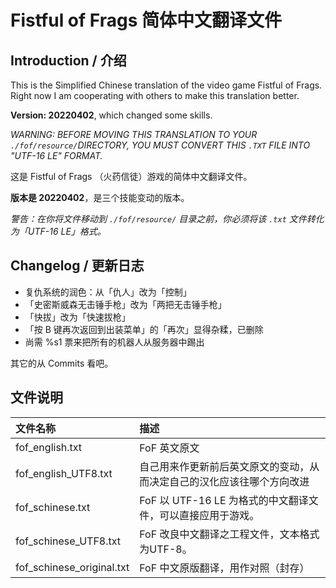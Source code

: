 # Fistful of Frags 简体中文翻译文件

## Introduction / 介绍

This is the Simplified Chinese translation of the video game Fistful of Frags.
Right now I am cooperating with others to make this translation better.

**Version: 20220402**, which changed some skills.

*WARNING: BEFORE MOVING THIS TRANSLATION TO YOUR `./fof/resource/`DIRECTORY, YOU MUST CONVERT THIS `.TXT` FILE INTO "UTF-16 LE" FORMAT.*

这是 Fistful of Frags （火药信徒）游戏的简体中文翻译文件。

**版本是 20220402**，是三个技能变动的版本。

*警告：在你将文件移动到 `./fof/resource/` 目录之前，你必须将该 `.txt` 文件转化为「UTF-16 LE」格式。*

## Changelog / 更新日志
- 复仇系统的润色：从「仇人」改为「控制」
- 「史密斯威森无击锤手枪」改为「两把无击锤手枪」
- 「快拔」改为「快速拔枪」
- 「按 B 键再次返回到出装菜单」的「再次」显得杂糅，已删除
- 尚需 %s1 票来把所有的机器人从服务器中踢出

其它的从 Commits 看吧。

## 文件说明

|文件名称|描述|
|:--|:--|
|fof_english.txt|FoF 英文原文|
|fof_english_UTF8.txt|自己用来作更新前后英文原文的变动，从而决定自己的汉化应该往哪个方向改进|
|fof_schinese.txt|FoF 以 UTF-16 LE 为格式的中文翻译文件，可以直接应用于游戏。|
|fof_schinese_UTF8.txt|FoF 改良中文翻译之工程文件，文本格式为UTF-8。|
|fof_schinese_original.txt|FoF 中文原版翻译，用作对照（封存）|
